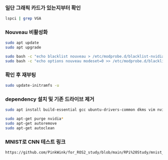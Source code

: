 ### 일단 그래픽 카드가 있는지부터 확인
``` bash
lspci | grep VGA 
```

### Nouveau 비활성화
``` bash
sudo apt update
sudo apt upgrade

sudo bash -c "echo blacklist nouveau > /etc/modprobe.d/blacklist-nvidia-nouveau.conf"
sudo bash -c "echo options nouveau modeset=0 >> /etc/modprobe.d/blacklist-nvidia-nouveau.conf"
```

### 확인 후 재부팅
``` bash
sudo update-initramfs -u
```

### dependency 설치 및 기존 드라이브 제거 
``` bash
sudo apt install build-essential gcc ubuntu-drivers-common dkms vim nvidia-modprobe

sudo apt-get purge nvidia*
sudo apt-get autoremove
sudo apt-get autoclean
```

### MNIST로 CNN 테스트 링크  
``` bash
https://github.com/PinkWink/for_ROS2_study/blob/main/RPi%20Study/mnist_test.py
```